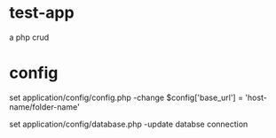 # test-app
a php crud

# config
set application/config/config.php
  -change $config['base_url'] = 'host-name/folder-name'

set application/config/database.php
  -update databse connection
